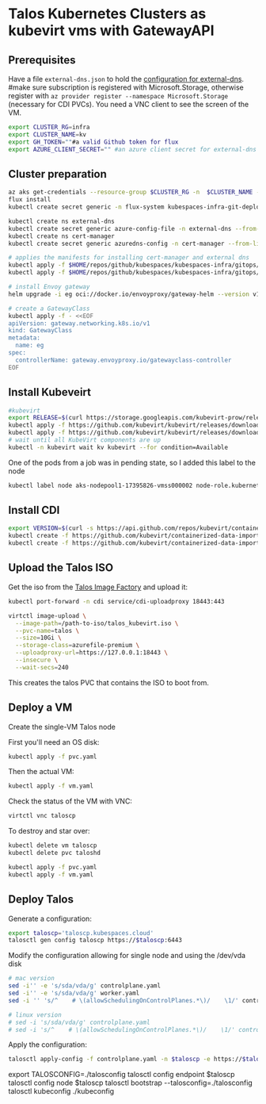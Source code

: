 # Talos Kubernetes Clusters as kubevirt vms with GatewayAPI

## Prerequisites

Have a file `external-dns.json` to hold the [configuration for external-dns](https://github.com/kubernetes-sigs/external-dns/blob/master/docs/tutorials/azure.md#configuration-file). #make sure subscription is registered with Microsoft.Storage, otherwise register with `az provider register --namespace Microsoft.Storage` (necessary for CDI PVCs). You need a VNC client to see the screen of the VM.


```bash
export CLUSTER_RG=infra
export CLUSTER_NAME=kv
export GH_TOKEN=""#a valid Github token for flux
export AZURE_CLIENT_SECRET="" #an azure client secret for external-dns and cert-manager
```

## Cluster preparation

```bash
az aks get-credentials --resource-group $CLUSTER_RG -n  $CLUSTER_NAME -f ~/Desktop/kubeconfigs/$CLUSTER_NAME-cluster.yaml --overwrite-existing
flux install
kubectl create secret generic -n flux-system kubespaces-infra-git-deploy --from-literal=username=ams0 --from-literal=password=${GH_TOKEN}

kubectl create ns external-dns
kubectl create secret generic azure-config-file -n external-dns --from-file=azure.json=/Users/alessandro/Desktop/kubeconfigs/external-dns.json
kubectl create ns cert-manager
kubectl create secret generic azuredns-config -n cert-manager --from-literal=client-secret=$AZURE_CLIENT_SECRET

# applies the manifests for installing cert-manager and external dns
kubectl apply -f $HOME/repos/github/kubespaces/kubespaces-infra/gitops/infrastructure/repos/ks-infra.yaml
kubectl apply -f $HOME/repos/github/kubespaces/kubespaces-infra/gitops/infrastructure/manifests/kustomization-ks-infra.yaml

# install Envoy gateway
helm upgrade -i eg oci://docker.io/envoyproxy/gateway-helm --version v1.1.2 -n envoy-gateway-system --create-namespace

# create a GatewayClass
kubectl apply -f - <<EOF
apiVersion: gateway.networking.k8s.io/v1
kind: GatewayClass
metadata:
  name: eg
spec:
  controllerName: gateway.envoyproxy.io/gatewayclass-controller
EOF
```

## Install Kubeveirt

```bash
#kubevirt
export RELEASE=$(curl https://storage.googleapis.com/kubevirt-prow/release/kubevirt/kubevirt/stable.txt)
kubectl apply -f https://github.com/kubevirt/kubevirt/releases/download/$RELEASE/kubevirt-operator.yaml
kubectl apply -f https://github.com/kubevirt/kubevirt/releases/download/$RELEASE/kubevirt-cr.yaml
# wait until all KubeVirt components are up
kubectl -n kubevirt wait kv kubevirt --for condition=Available
```

One of the pods from a job was in pending state, so I added this label to the node

```bash
kubectl label node aks-nodepool1-17395826-vmss000002 node-role.kubernetes.io/master=true
```
## Install CDI

```bash
export VERSION=$(curl -s https://api.github.com/repos/kubevirt/containerized-data-importer/releases/latest | grep '"tag_name":' | sed -E 's/.*"([^"]+)".*/\1/')
kubectl create -f https://github.com/kubevirt/containerized-data-importer/releases/download/$VERSION/cdi-operator.yaml
kubectl create -f https://github.com/kubevirt/containerized-data-importer/releases/download/$VERSION/cdi-cr.yaml
```

## Upload the Talos ISO

Get the iso from the [Talos Image Factory](https://factory.talos.dev/) and upload it:

```bash
kubectl port-forward -n cdi service/cdi-uploadproxy 18443:443

virtctl image-upload \
  --image-path=/path-to-iso/talos_kubevirt.iso \
  --pvc-name=talos \
  --size=10Gi \
  --storage-class=azurefile-premium \
  --uploadproxy-url=https://127.0.0.1:18443 \
  --insecure \
  --wait-secs=240
```

This creates the talos PVC that contains the ISO to boot from.

## Deploy a VM

Create the single-VM Talos node

First you'll need an OS disk:

```bash
kubectl apply -f pvc.yaml
```

Then the actual VM:

```bash
kubectl apply -f vm.yaml
```

Check the status of the VM with VNC:

```bash
virtctl vnc taloscp
```

To destroy and star over:

```bash
kubectl delete vm taloscp
kubectl delete pvc taloshd

kubectl apply -f pvc.yaml
kubectl apply -f vm.yaml
```


## Deploy Talos

Generate a configuration:

```bash
export taloscp='taloscp.kubespaces.cloud'
talosctl gen config taloscp https://$taloscp:6443
```

Modify the configuration allowing for single node and using the /dev/vda disk

```bash
# mac version
sed -i'' -e 's/sda/vda/g' controlplane.yaml
sed -i'' -e 's/sda/vda/g' worker.yaml
sed -i '' 's/^    # \(allowSchedulingOnControlPlanes.*\)/    \1/' controlplane.yaml

# linux version
# sed -i 's/sda/vda/g' controlplane.yaml
# sed -i 's/^    # \(allowSchedulingOnControlPlanes.*\)/    \1/' controlplane.yaml
```

Apply the configuration:

```bash
talosctl apply-config -f controlplane.yaml -n $taloscp -e https://$taloscp:6443  --insecure
```

export TALOSCONFIG=./talosconfig
talosctl config endpoint $taloscp
talosctl config node $taloscp
talosctl bootstrap --talosconfig=./talosconfig
talosctl kubeconfig ./kubeconfig